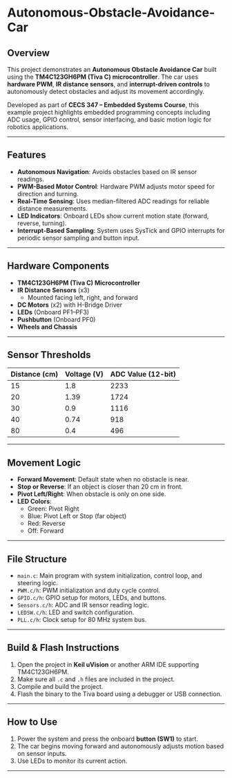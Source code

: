 # Autonomous-Obstacle-Avoidance-Car

## Overview
This project demonstrates an **Autonomous Obstacle Avoidance Car** built using the **TM4C123GH6PM (Tiva C) microcontroller**. The car uses **hardware PWM**, **IR distance sensors**, and **interrupt-driven controls** to autonomously detect obstacles and adjust its movement accordingly.

Developed as part of **CECS 347 – Embedded Systems Course**, this example project highlights embedded programming concepts including ADC usage, GPIO control, sensor interfacing, and basic motion logic for robotics applications.

---

## Features

- **Autonomous Navigation**: Avoids obstacles based on IR sensor readings.
- **PWM-Based Motor Control**: Hardware PWM adjusts motor speed for direction and turning.
- **Real-Time Sensing**: Uses median-filtered ADC readings for reliable distance measurements.
- **LED Indicators**: Onboard LEDs show current motion state (forward, reverse, turning).
- **Interrupt-Based Sampling**: System uses SysTick and GPIO interrupts for periodic sensor sampling and button input.

---

## Hardware Components

- **TM4C123GH6PM (Tiva C) Microcontroller**
- **IR Distance Sensors** (x3)
  - Mounted facing left, right, and forward
- **DC Motors** (x2) with H-Bridge Driver
- **LEDs** (Onboard PF1–PF3)
- **Pushbutton** (Onboard PF0)
- **Wheels and Chassis**

---

## Sensor Thresholds

| Distance (cm) | Voltage (V) | ADC Value (12-bit) |
|---------------|-------------|---------------------|
| 15            | 1.8         | 2233                |
| 20            | 1.39        | 1724                |
| 30            | 0.9         | 1116                |
| 40            | 0.74        | 918                 |
| 80            | 0.4         | 496                 |

---

## Movement Logic

- **Forward Movement**: Default state when no obstacle is near.
- **Stop or Reverse**: If an object is closer than 20 cm in front.
- **Pivot Left/Right**: When obstacle is only on one side.
- **LED Colors**:
  - Green: Pivot Right
  - Blue: Pivot Left or Stop (far object)
  - Red: Reverse
  - Off: Forward

---

## File Structure

- `main.c`: Main program with system initialization, control loop, and steering logic.
- `PWM.c/h`: PWM initialization and duty cycle control.
- `GPIO.c/h`: GPIO setup for motors, LEDs, and buttons.
- `Sensors.c/h`: ADC and IR sensor reading logic.
- `LEDSW.c/h`: LED and switch configuration.
- `PLL.c/h`: Clock setup for 80 MHz system bus.

---

## Build & Flash Instructions

1. Open the project in **Keil uVision** or another ARM IDE supporting TM4C123GH6PM.
2. Make sure all `.c` and `.h` files are included in the project.
3. Compile and build the project.
4. Flash the binary to the Tiva board using a debugger or USB connection.

---

## How to Use

1. Power the system and press the onboard **button (SW1)** to start.
2. The car begins moving forward and autonomously adjusts motion based on sensor inputs.
3. Use LEDs to monitor its current action.

---


